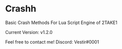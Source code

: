# Crashh
Basic Crash Methods For Lua Script Engine of 2TAKE1

Current Version: v1.2.0

Feel free to contact me!
Discord: Vestir#0001

